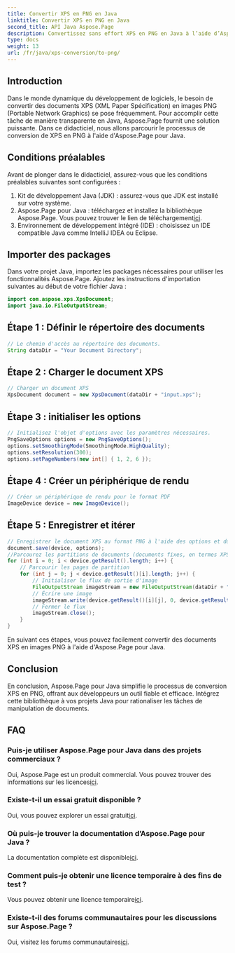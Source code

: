 ```yaml
---
title: Convertir XPS en PNG en Java
linktitle: Convertir XPS en PNG en Java
second_title: API Java Aspose.Page
description: Convertissez sans effort XPS en PNG en Java à l’aide d’Aspose.Page. Rationalisez les tâches documentaires avec cette solution fiable et conviviale pour les développeurs.
type: docs
weight: 13
url: /fr/java/xps-conversion/to-png/
---
```

## Introduction
Dans le monde dynamique du développement de logiciels, le besoin de convertir des documents XPS (XML Paper Spécification) en images PNG (Portable Network Graphics) se pose fréquemment. Pour accomplir cette tâche de manière transparente en Java, Aspose.Page fournit une solution puissante. Dans ce didacticiel, nous allons parcourir le processus de conversion de XPS en PNG à l'aide d'Aspose.Page pour Java.
## Conditions préalables
Avant de plonger dans le didacticiel, assurez-vous que les conditions préalables suivantes sont configurées :
1. Kit de développement Java (JDK) : assurez-vous que JDK est installé sur votre système.
2.  Aspose.Page pour Java : téléchargez et installez la bibliothèque Aspose.Page. Vous pouvez trouver le lien de téléchargement[ici](https://releases.aspose.com/page/java/).
3. Environnement de développement intégré (IDE) : choisissez un IDE compatible Java comme IntelliJ IDEA ou Eclipse.
## Importer des packages
Dans votre projet Java, importez les packages nécessaires pour utiliser les fonctionnalités Aspose.Page. Ajoutez les instructions d'importation suivantes au début de votre fichier Java :
```java
import com.aspose.xps.XpsDocument;
import java.io.FileOutputStream;
```
## Étape 1 : Définir le répertoire des documents
```java
// Le chemin d'accès au répertoire des documents.
String dataDir = "Your Document Directory";
```
## Étape 2 : Charger le document XPS
```java
// Charger un document XPS
XpsDocument document = new XpsDocument(dataDir + "input.xps");
```
## Étape 3 : initialiser les options
```java
// Initialisez l'objet d'options avec les paramètres nécessaires.
PngSaveOptions options = new PngSaveOptions();
options.setSmoothingMode(SmoothingMode.HighQuality);
options.setResolution(300);
options.setPageNumbers(new int[] { 1, 2, 6 });
```
## Étape 4 : Créer un périphérique de rendu
```java
// Créer un périphérique de rendu pour le format PDF
ImageDevice device = new ImageDevice();
```
## Étape 5 : Enregistrer et itérer
```java
// Enregistrer le document XPS au format PNG à l'aide des options et du périphérique
document.save(device, options);
//Parcourez les partitions de documents (documents fixes, en termes XPS)
for (int i = 0; i < device.getResult().length; i++) {
    // Parcourir les pages de partition
    for (int j = 0; j < device.getResult()[i].length; j++) {
        // Initialiser le flux de sortie d'image
        FileOutputStream imageStream = new FileOutputStream(dataDir + "XPStoPNG" + "_" + (i + 1) + "_" + (j + 1) + ".png");
        // Écrire une image
        imageStream.write(device.getResult()[i][j], 0, device.getResult()[i][j].length);
        // Fermer le flux
        imageStream.close();
    }
}
```
En suivant ces étapes, vous pouvez facilement convertir des documents XPS en images PNG à l'aide d'Aspose.Page pour Java.
## Conclusion
En conclusion, Aspose.Page pour Java simplifie le processus de conversion XPS en PNG, offrant aux développeurs un outil fiable et efficace. Intégrez cette bibliothèque à vos projets Java pour rationaliser les tâches de manipulation de documents.
## FAQ
### Puis-je utiliser Aspose.Page pour Java dans des projets commerciaux ?
 Oui, Aspose.Page est un produit commercial. Vous pouvez trouver des informations sur les licences[ici](https://purchase.aspose.com/buy).
### Existe-t-il un essai gratuit disponible ?
 Oui, vous pouvez explorer un essai gratuit[ici](https://releases.aspose.com/).
### Où puis-je trouver la documentation d’Aspose.Page pour Java ?
 La documentation complète est disponible[ici](https://reference.aspose.com/page/java/).
### Comment puis-je obtenir une licence temporaire à des fins de test ?
 Vous pouvez obtenir une licence temporaire[ici](https://purchase.aspose.com/temporary-license/).
### Existe-t-il des forums communautaires pour les discussions sur Aspose.Page ?
 Oui, visitez les forums communautaires[ici](https://forum.aspose.com/c/page/39).